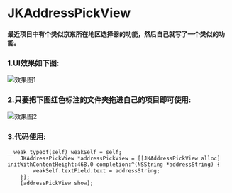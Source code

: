 # JKAddressPickView
#### 最近项目中有个类似京东所在地区选择器的功能，然后自己就写了一个类似的功能。
 
### 1.UI效果如下图:
![效果图1](https://upload-images.jianshu.io/upload_images/3107189-eb4e6efd071a8737.gif?imageMogr2/auto-orient/strip)

### 2.只要把下图红色标注的文件夹拖进自己的项目即可使用:
![效果图2](https://upload-images.jianshu.io/upload_images/3107189-b9789103a52b0044.png?imageMogr2/auto-orient/strip%7CimageView2/2/w/1240)
### 3.代码使用:
```
__weak typeof(self) weakSelf = self;
    JKAddressPickView *addressPickView = [[JKAddressPickView alloc] initWithContentHeight:468.0 completion:^(NSString *addressString) {
        weakSelf.textField.text = addressString;
    }];
    [addressPickView show];

```
